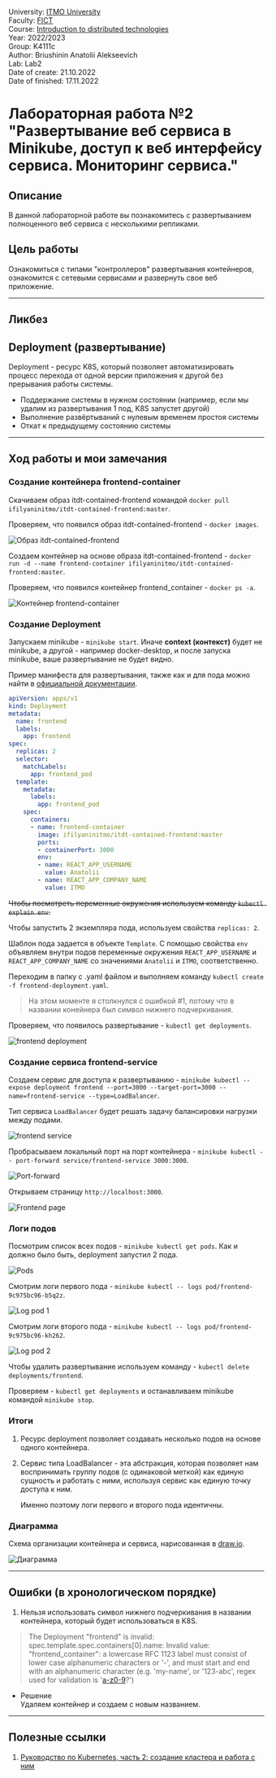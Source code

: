 University: [ITMO University](https://itmo.ru/ru/)  
Faculty: [FICT](https://fict.itmo.ru)  
Course: [Introduction to distributed technologies](https://github.com/itmo-ict-faculty/introduction-to-distributed-technologies)  
Year: 2022/2023  
Group: K4111c  
Author: Briushinin Anatolii Alekseevich  
Lab: Lab2  
Date of create: 21.10.2022  
Date of finished: 17.11.2022

# Лабораторная работа №2 "Развертывание веб сервиса в Minikube, доступ к веб интерфейсу сервиса. Мониторинг сервиса."

## Описание
В данной лабораторной работе вы познакомитесь с развертыванием полноценного веб сервиса с несколькими репликами.

## Цель работы
Ознакомиться с типами "контроллеров" развертывания контейнеров, ознакомится с сетевыми сервисами и развернуть свое веб приложение.

---
## Ликбез

## Deployment (развертывание)
Deployment - ресурс K8S, который позволяет автоматизировать процесс перехода от одной версии приложения к другой без прерывания работы системы.

* Поддержание системы в нужном состоянии (например, если мы удалим из развертывания 1 под, K8S запустет другой)
* Выполнение развёртываний с нулевым временем простоя системы
* Откат к предыдущему состоянию системы

---
## Ход работы и мои замечания

### Создание контейнера frontend-container
Скачиваем образ itdt-contained-frontend командой `docker pull ifilyaninitmo/itdt-contained-frontend:master`.

Проверяем, что появился образ itdt-contained-frontend - `docker images`.

![Образ itdt-contained-frontend](https://github.com/AnatoliyBr/2022_2023-introduction_to_distributed_technologies-k4111c-briushinin_a_a/blob/master/lab2/images/itdt-contained-frontend_image.png 'Образ itdt-contained-frontend')

Создаем контейнер на основе образа itdt-contained-frontend - `docker run -d --name frontend-container ifilyaninitmo/itdt-contained-frontend:master`.

Проверяем, что появился контейнер frontend_container - `docker ps -a`.  

![Контейнер frontend-container](https://github.com/AnatoliyBr/2022_2023-introduction_to_distributed_technologies-k4111c-briushinin_a_a/blob/master/lab2/images/frontend-container.png 'Контейнер frontend-container')

### Создание Deployment

Запускаем minikube - `minikube start`. Иначе **context (контекст)** будет не minikube, а другой - например docker-desktop, и после запуска minikube, ваше развертывание не будет видно.

Пример манифеста для развертывания, также как и для пода можно найти в [официальной документации](https://kubernetes.io/docs/concepts/workloads/controllers/deployment/).

```yaml
apiVersion: apps/v1
kind: Deployment
metadata:
  name: frontend
  labels:
    app: frontend
spec:
  replicas: 2
  selector:
    matchLabels:
      app: frontend_pod
  template:
    metadata:
      labels:
        app: frontend_pod
    spec:
      containers:
      - name: frontend-container
        image: ifilyaninitmo/itdt-contained-frontend:master
        ports:
        - containerPort: 3000
        env:
        - name: REACT_APP_USERNAME
          value: Anatolii
        - name: REACT_APP_COMPANY_NAME
          value: ITMO
```

~~Чтобы посмотреть переменные окружения используем команду `kubectl explain env`.~~

Чтобы запустить 2 экземпляра пода, используем свойства `replicas: 2`.

Шаблон пода задается в объекте `Template`. С помощью свойства `env` объявляем внутри подов переменные окружения `REACT_APP_USERNAME` и `REACT_APP_COMPANY_NAME` со значениями `Anatolii` и `ITMO`, соответственно.

Переходим в папку с .yaml файлом и выполняем команду `kubectl create -f frontend-deployment.yaml`.

> На этом моменте я столкнулся с ошибкой #1, потому что в названии конейнера был символ нижнего подчеркивания.

Проверяем, что появилось развертывание - `kubectl get deployments`.

![frontend deployment](https://github.com/AnatoliyBr/2022_2023-introduction_to_distributed_technologies-k4111c-briushinin_a_a/blob/master/lab2/images/frontend_deployment.png 'frontend deployment')

### Создание сервиса frontend-service

Создаем сервис для доступа к развертыванию - `minikube kubectl -- expose deployment frontend --port=3000 --target-port=3000 --name=frontend-service --type=LoadBalancer`.

Тип сервиса `LoadBalancer` будет решать задачу балансировки нагрузки между подами.

![frontend service](https://github.com/AnatoliyBr/2022_2023-introduction_to_distributed_technologies-k4111c-briushinin_a_a/blob/master/lab2/images/frontend_service.png 'frontend service')

Пробрасываем локальный порт на порт контейнера - `minikube kubectl -- port-forward service/frontend-service 3000:3000`.

![Port-forward](https://github.com/AnatoliyBr/2022_2023-introduction_to_distributed_technologies-k4111c-briushinin_a_a/blob/master/lab2/images/port_forward.png 'Port-forward')

Открываем страницу `http://localhost:3000`.

![Frontend page](https://github.com/AnatoliyBr/2022_2023-introduction_to_distributed_technologies-k4111c-briushinin_a_a/blob/master/lab2/images/frontend_page.png 'Frontend page')

### Логи подов

Посмотрим список всех подов - `minikube kubectl get pods`. Как и должно было быть, deployment запустил 2 пода.

![Pods](https://github.com/AnatoliyBr/2022_2023-introduction_to_distributed_technologies-k4111c-briushinin_a_a/blob/master/lab2/images/get_pods.png 'Pods')

Смотрим логи первого пода - `minikube kubectl -- logs pod/frontend-9c975bc96-b5q2z`.

![Log pod 1](https://github.com/AnatoliyBr/2022_2023-introduction_to_distributed_technologies-k4111c-briushinin_a_a/blob/master/lab2/images/log_pod1.png 'Log pod 1')

Смотрим логи второго пода - `minikube kubectl -- logs pod/frontend-9c975bc96-kh262`.

![Log pod 2](https://github.com/AnatoliyBr/2022_2023-introduction_to_distributed_technologies-k4111c-briushinin_a_a/blob/master/lab2/images/log_pod2.png 'Log pod 2')

Чтобы удалить развертывание используем команду - `kubectl delete deployments/frontend`.

Проверяем - `kubectl get deployments` и останавливаем minikube командой `minikube stop`.

### Итоги
1. Ресурс deployment позволяет создавать несколько подов на основе одного контейнера.
2. Сервис типа LoadBalancer - эта абстракция, которая позволяет нам воспринимать группу подов (с одинаковой меткой) как единую сущность и работать с ними, используя сервис как единую точку доступа к ним.

    Именно поэтому логи первого и второго пода идентичны.

### Диаграмма
Схема организации контейнера и сервиса, нарисованная в [draw.io](https://app.diagrams.net/).

![Диаграмма](https://github.com/AnatoliyBr/2022_2023-introduction_to_distributed_technologies-k4111c-briushinin_a_a/blob/master/lab2/images/lab2_diagram.png 'Диаграмма')

---
## Ошибки (в хронологическом порядке)

1. Нельзя использовать символ нижнего подчеркивания в названии контейнера, который будет использоваться в K8S.

> The Deployment "frontend" is invalid: spec.template.spec.containers[0].name: Invalid value: "frontend_container": a lowercase RFC 1123 label must consist of lower case alphanumeric 
characters or '-', and must start and end with an alphanumeric character (e.g. 'my-name',  or '123-abc', regex used for validation is '[a-z0-9]([-a-z0-9]*[a-z0-9])?')

* Решение  
Удаляем контейнер и создаем с новым названием.

---
## Полезные ссылки
1. [Руководство по Kubernetes, часть 2: создание кластера и работа с ним](https://habr.com/ru/company/ruvds/blog/438984/)